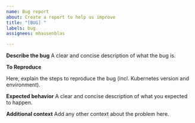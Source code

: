 ```yaml
---
name: Bug report
about: Create a report to help us improve
title: "[BUG] "
labels: bug
assignees: mhausenblas

---
```


**Describe the bug**
A clear and concise description of what the bug is.

**To Reproduce**

Here, explain the steps to reproduce the bug (incl. Kubernetes version and environment).


**Expected behavior**
A clear and concise description of what you expected to happen.

**Additional context**
Add any other context about the problem here.
